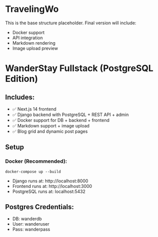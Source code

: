 # TravelingWo

This is the base structure placeholder. Final version will include:
- Docker support
- API integration
- Markdown rendering
- Image upload preview

# WanderStay Fullstack (PostgreSQL Edition)

## Includes:
- ✅ Next.js 14 frontend
- ✅ Django backend with PostgreSQL + REST API + admin
- ✅ Docker support for DB + backend + frontend
- ✅ Markdown support + image upload
- ✅ Blog grid and dynamic post pages

## Setup

### Docker (Recommended):
```
docker-compose up --build
```

- Django runs at: http://localhost:8000
- Frontend runs at: http://localhost:3000
- PostgreSQL runs at: localhost:5432

## Postgres Credentials:
- DB: wanderdb
- User: wanderuser
- Pass: wanderpass
